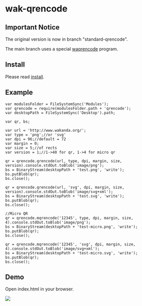wak-qrencode
============

Important Notice
---
The original version is now in branch "standard-qrencode".

The main branch uses a special [waqrencode](https://github.com/miyako/console-qrencode) program.

Install
-------
Please read [install](https://github.com/miyako/wak-ftp/blob/master/install.md).

Example
-------
```
var modulesFolder = FileSystemSync('Modules');
var qrencode = require(modulesFolder.path + 'qrencode');
var desktopPath = FileSystemSync('Desktop').path;

var qr, bs;

var url = 'http://www.wakanda.org/';
var type = 'png';//or 'svg'
var dpi = 96;//default = 72
var margin = 0;
var size = 5;//of rects
var version = 1;//1->40 for qr, 1->4 for micro qr

qr = qrencode.qrencode(url, type, dpi, margin, size, version).console.stdOut.toBlob('image/png');
bs = BinaryStream(desktopPath + 'test.png', 'write');
bs.putBlob(qr);
bs.close();

qr = qrencode.qrencode(url, 'svg', dpi, margin, size, version).console.stdOut.toBlob('image/svg+xml');
bs = BinaryStream(desktopPath + 'test.svg', 'write');
bs.putBlob(qr);
bs.close();

//Micro QR
qr = qrencode.mqrencode('12345', type, dpi, margin, size, 4).console.stdOut.toBlob('image/png');
bs = BinaryStream(desktopPath + 'test-micro.png', 'write');
bs.putBlob(qr);
bs.close();

qr = qrencode.mqrencode('12345', 'svg', dpi, margin, size, 4).console.stdOut.toBlob('image/svg+xml');
bs = BinaryStream(desktopPath + 'test-micro.svg', 'write');
bs.putBlob(qr);
bs.close();
```
Demo
---
Open index.html in your browser.

![](https://github.com/miyako/wak-qrencode/blob/master/images/1.png)
